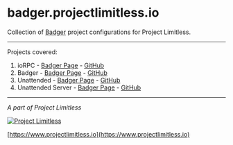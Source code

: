 # badger.projectlimitless.io

Collection of [Badger](https://github.com/ProjectLimitless/Badger) project configurations for Project Limitless.

---

Projects covered:

1. ioRPC -  [Badger Page](https://www.projectlimitless.io/badger/iorpc) - [GitHub](https://github.com/ProjectLimitless/ioRPC)
2. Badger -  [Badger Page](https://www.projectlimitless.io/badger/badger) - [GitHub](https://github.com/ProjectLimitless/Badger)
3. Unattended -  [Badger Page](https://www.projectlimitless.io/badger/unattended) - [GitHub](https://github.com/ProjectLimitless/Unattended)
4. Unattended Server -  [Badger Page](https://www.projectlimitless.io/badger/unattended-server) - [GitHub](https://github.com/ProjectLimitless/UnattendedServer)

---
*A part of Project Limitless*

[![Project Limitless](https://www.donovansolms.com/downloads/projectlimitless.jpg)](https://www.projectlimitless.io)

[https://www.projectlimitless.io](https://www.projectlimitless.io)
